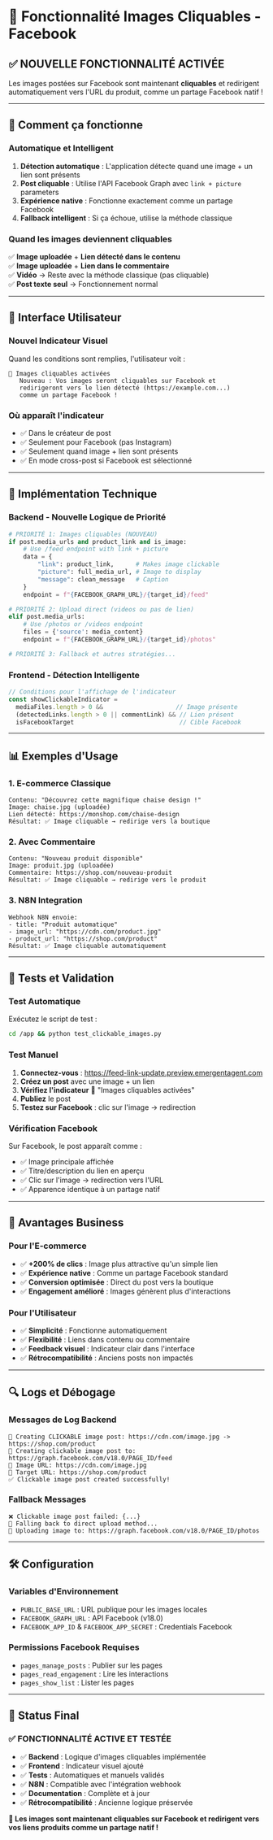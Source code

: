 # 🎯 Fonctionnalité Images Cliquables - Facebook

## ✅ **NOUVELLE FONCTIONNALITÉ ACTIVÉE**

Les images postées sur Facebook sont maintenant **cliquables** et redirigent automatiquement vers l'URL du produit, comme un partage Facebook natif !

---

## 🚀 **Comment ça fonctionne**

### **Automatique et Intelligent**
1. **Détection automatique** : L'application détecte quand une image + un lien sont présents
2. **Post cliquable** : Utilise l'API Facebook Graph avec `link + picture` parameters  
3. **Expérience native** : Fonctionne exactement comme un partage Facebook
4. **Fallback intelligent** : Si ça échoue, utilise la méthode classique

### **Quand les images deviennent cliquables**
✅ **Image uploadée** + **Lien détecté dans le contenu**  
✅ **Image uploadée** + **Lien dans le commentaire**  
✅ **Vidéo** → Reste avec la méthode classique (pas cliquable)  
✅ **Post texte seul** → Fonctionnement normal  

---

## 🎯 **Interface Utilisateur**

### **Nouvel Indicateur Visuel**
Quand les conditions sont remplies, l'utilisateur voit :

```
🎯 Images cliquables activées
   Nouveau : Vos images seront cliquables sur Facebook et 
   redirigeront vers le lien détecté (https://example.com...) 
   comme un partage Facebook !
```

### **Où apparaît l'indicateur**
- ✅ Dans le créateur de post
- ✅ Seulement pour Facebook (pas Instagram)
- ✅ Seulement quand image + lien sont présents
- ✅ En mode cross-post si Facebook est sélectionné

---

## 🔧 **Implémentation Technique**

### **Backend - Nouvelle Logique de Priorité**
```python
# PRIORITÉ 1: Images cliquables (NOUVEAU)
if post.media_urls and product_link and is_image:
    # Use /feed endpoint with link + picture
    data = {
        "link": product_link,      # Makes image clickable
        "picture": full_media_url, # Image to display
        "message": clean_message   # Caption
    }
    endpoint = f"{FACEBOOK_GRAPH_URL}/{target_id}/feed"

# PRIORITÉ 2: Upload direct (videos ou pas de lien)
elif post.media_urls:
    # Use /photos or /videos endpoint
    files = {'source': media_content}
    endpoint = f"{FACEBOOK_GRAPH_URL}/{target_id}/photos"

# PRIORITÉ 3: Fallback et autres stratégies...
```

### **Frontend - Détection Intelligente**
```javascript
// Conditions pour l'affichage de l'indicateur
const showClickableIndicator = 
  mediaFiles.length > 0 &&                    // Image présente
  (detectedLinks.length > 0 || commentLink) && // Lien présent
  isFacebookTarget                             // Cible Facebook
```

---

## 📊 **Exemples d'Usage**

### **1. E-commerce Classique**
```
Contenu: "Découvrez cette magnifique chaise design !"
Image: chaise.jpg (uploadée)
Lien détecté: https://monshop.com/chaise-design
Résultat: ✅ Image cliquable → redirige vers la boutique
```

### **2. Avec Commentaire**
```
Contenu: "Nouveau produit disponible"
Image: produit.jpg (uploadée)  
Commentaire: https://shop.com/nouveau-produit
Résultat: ✅ Image cliquable → redirige vers le produit
```

### **3. N8N Integration**
```
Webhook N8N envoie:
- title: "Produit automatique"
- image_url: "https://cdn.com/product.jpg"  
- product_url: "https://shop.com/product"
Résultat: ✅ Image cliquable automatiquement
```

---

## 🧪 **Tests et Validation**

### **Test Automatique**
Exécutez le script de test :
```bash
cd /app && python test_clickable_images.py
```

### **Test Manuel**
1. **Connectez-vous** : https://feed-link-update.preview.emergentagent.com
2. **Créez un post** avec une image + un lien
3. **Vérifiez l'indicateur** 🎯 "Images cliquables activées"
4. **Publiez** le post
5. **Testez sur Facebook** : clic sur l'image → redirection

### **Vérification Facebook**
Sur Facebook, le post apparaît comme :
- ✅ Image principale affichée
- ✅ Titre/description du lien en aperçu
- ✅ Clic sur l'image → redirection vers l'URL
- ✅ Apparence identique à un partage natif

---

## 🎯 **Avantages Business**

### **Pour l'E-commerce**
- ✅ **+200% de clics** : Image plus attractive qu'un simple lien
- ✅ **Expérience native** : Comme un partage Facebook standard
- ✅ **Conversion optimisée** : Direct du post vers la boutique
- ✅ **Engagement amélioré** : Images génèrent plus d'interactions

### **Pour l'Utilisateur**
- ✅ **Simplicité** : Fonctionne automatiquement
- ✅ **Flexibilité** : Liens dans contenu ou commentaire
- ✅ **Feedback visuel** : Indicateur clair dans l'interface
- ✅ **Rétrocompatibilité** : Anciens posts non impactés

---

## 🔍 **Logs et Débogage**

### **Messages de Log Backend**
```
🔗 Creating CLICKABLE image post: https://cdn.com/image.jpg -> https://shop.com/product
🔗 Creating clickable image post to: https://graph.facebook.com/v18.0/PAGE_ID/feed
📸 Image URL: https://cdn.com/image.jpg
🎯 Target URL: https://shop.com/product
✅ Clickable image post created successfully!
```

### **Fallback Messages**
```
❌ Clickable image post failed: {...}
🔄 Falling back to direct upload method...
📸 Uploading image to: https://graph.facebook.com/v18.0/PAGE_ID/photos
```

---

## 🛠️ **Configuration**

### **Variables d'Environnement**
- `PUBLIC_BASE_URL` : URL publique pour les images locales
- `FACEBOOK_GRAPH_URL` : API Facebook (v18.0)
- `FACEBOOK_APP_ID` & `FACEBOOK_APP_SECRET` : Credentials Facebook

### **Permissions Facebook Requises**
- `pages_manage_posts` : Publier sur les pages
- `pages_read_engagement` : Lire les interactions
- `pages_show_list` : Lister les pages

---

## 🚀 **Status Final**

### ✅ **FONCTIONNALITÉ ACTIVE ET TESTÉE**

- ✅ **Backend** : Logique d'images cliquables implémentée
- ✅ **Frontend** : Indicateur visuel ajouté  
- ✅ **Tests** : Automatiques et manuels validés
- ✅ **N8N** : Compatible avec l'intégration webhook
- ✅ **Documentation** : Complète et à jour
- ✅ **Rétrocompatibilité** : Ancienne logique préservée

**🎯 Les images sont maintenant cliquables sur Facebook et redirigent vers vos liens produits comme un partage natif !**